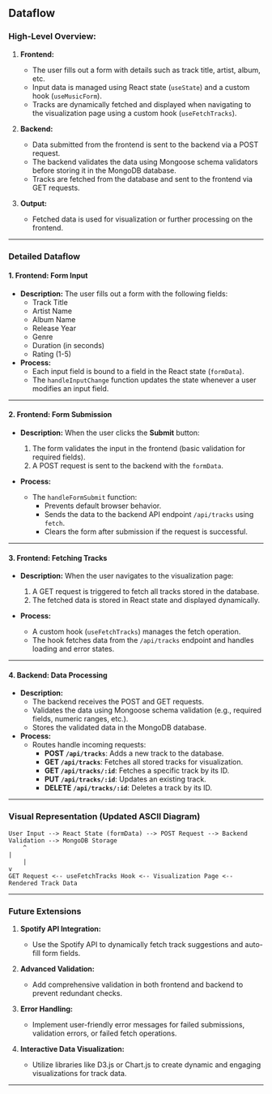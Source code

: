 ## **Dataflow**

### **High-Level Overview:**

1. **Frontend:**

   - The user fills out a form with details such as track title, artist, album, etc.
   - Input data is managed using React state (`useState`) and a custom hook (`useMusicForm`).
   - Tracks are dynamically fetched and displayed when navigating to the visualization page using a custom hook (`useFetchTracks`).

2. **Backend:**

   - Data submitted from the frontend is sent to the backend via a POST request.
   - The backend validates the data using Mongoose schema validators before storing it in the MongoDB database.
   - Tracks are fetched from the database and sent to the frontend via GET requests.

3. **Output:**

   - Fetched data is used for visualization or further processing on the frontend.

---

### **Detailed Dataflow**

#### **1. Frontend: Form Input**

- **Description:**
  The user fills out a form with the following fields:
  - Track Title
  - Artist Name
  - Album Name
  - Release Year
  - Genre
  - Duration (in seconds)
  - Rating (1-5)
- **Process:**
  - Each input field is bound to a field in the React state (`formData`).
  - The `handleInputChange` function updates the state whenever a user modifies an input field.

---

#### **2. Frontend: Form Submission**

- **Description:**
  When the user clicks the **Submit** button:

  1. The form validates the input in the frontend (basic validation for required fields).
  2. A POST request is sent to the backend with the `formData`.

- **Process:**
  - The `handleFormSubmit` function:
    - Prevents default browser behavior.
    - Sends the data to the backend API endpoint `/api/tracks` using `fetch`.
    - Clears the form after submission if the request is successful.

---

#### **3. Frontend: Fetching Tracks**

- **Description:**
  When the user navigates to the visualization page:

  1. A GET request is triggered to fetch all tracks stored in the database.
  2. The fetched data is stored in React state and displayed dynamically.

- **Process:**
  - A custom hook (`useFetchTracks`) manages the fetch operation.
  - The hook fetches data from the `/api/tracks` endpoint and handles loading and error states.

---

#### **4. Backend: Data Processing**

- **Description:**
  - The backend receives the POST and GET requests.
  - Validates the data using Mongoose schema validation (e.g., required fields, numeric ranges, etc.).
  - Stores the validated data in the MongoDB database.
- **Process:**
  - Routes handle incoming requests:
    - **POST `/api/tracks`**: Adds a new track to the database.
    - **GET `/api/tracks`**: Fetches all stored tracks for visualization.
    - **GET `/api/tracks/:id`**: Fetches a specific track by its ID.
    - **PUT `/api/tracks/:id`**: Updates an existing track.
    - **DELETE `/api/tracks/:id`**: Deletes a track by its ID.

---

### **Visual Representation (Updated ASCII Diagram)**

```plaintext
User Input --> React State (formData) --> POST Request --> Backend Validation --> MongoDB Storage
    ^                                                                               |
    |                                                                               v
GET Request <-- useFetchTracks Hook <-- Visualization Page <-- Rendered Track Data
```

---

### **Future Extensions**

1. **Spotify API Integration:**

   - Use the Spotify API to dynamically fetch track suggestions and auto-fill form fields.

2. **Advanced Validation:**

   - Add comprehensive validation in both frontend and backend to prevent redundant checks.

3. **Error Handling:**

   - Implement user-friendly error messages for failed submissions, validation errors, or failed fetch operations.

4. **Interactive Data Visualization:**
   - Utilize libraries like D3.js or Chart.js to create dynamic and engaging visualizations for track data.

---
